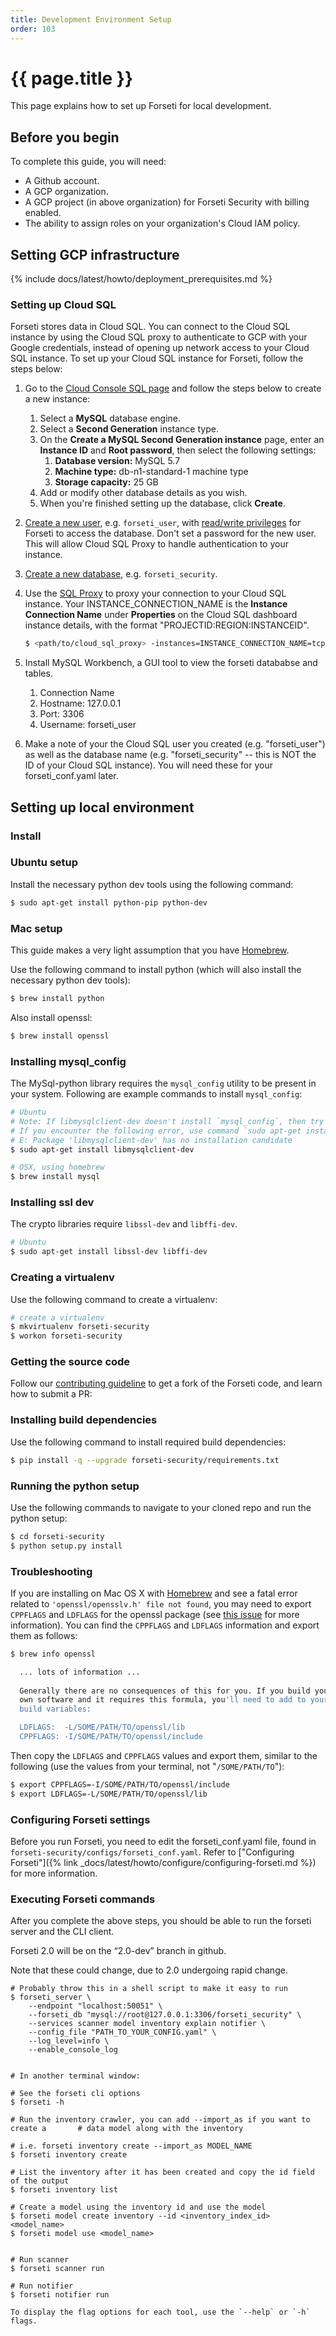 ```yaml
---
title: Development Environment Setup
order: 103
---
```

#  {{ page.title }}

This page explains how to set up Forseti for local development.

## Before you begin

To complete this guide, you will need:

- A Github account.
- A GCP organization.
- A GCP project (in above organization) for Forseti Security with billing enabled.
- The ability to assign roles on your organization's Cloud IAM policy.

## Setting GCP infrastructure

{% include docs/latest/howto/deployment_prerequisites.md %}

### Setting up Cloud SQL

Forseti stores data in Cloud SQL. You can connect to the Cloud SQL instance by
using the Cloud SQL proxy to authenticate to GCP with your Google credentials, 
instead of opening up network access to your Cloud SQL instance.
To set up your Cloud SQL instance for Forseti, follow the steps below:

1.  Go to the [Cloud Console SQL page](https://console.cloud.google.com/sql) and
    follow the steps below to create a new instance:
    1.  Select a **MySQL** database engine.
    1.  Select a **Second Generation** instance type.
    1.  On the **Create a MySQL Second Generation instance** page, enter an
        **Instance ID** and **Root password**, then select the following
        settings:
        1.  **Database version:** MySQL 5.7
        1.  **Machine type:** db-n1-standard-1 machine type
        1.  **Storage capacity:** 25 GB
    1.  Add or modify other database details as you wish.
    1.  When you're finished setting up the database, click **Create**.
1.  [Create a new user](https://cloud.google.com/sql/docs/mysql/create-manage-users#creating),
    e.g. `forseti_user`,
    with [read/write privileges](https://cloud.google.com/sql/docs/mysql/users?hl=en_US#privileges)
    for Forseti to access the database. Don't set a password for the new user.
    This will allow Cloud SQL Proxy to handle authentication to your instance.
1.  [Create a new database](https://cloud.google.com/sql/docs/mysql/create-manage-databases#creating_a_database),
    e.g. `forseti_security`.
1.  Use the [SQL Proxy](https://cloud.google.com/sql/docs/mysql-connect-proxy#connecting_mysql_client)
    to proxy your connection to your Cloud SQL instance. Your
    INSTANCE_CONNECTION_NAME is the **Instance Connection Name** under
    **Properties** on the Cloud SQL dashboard instance details, with the format "PROJECTID:REGION:INSTANCEID".
    
      ```bash
      $ <path/to/cloud_sql_proxy> -instances=INSTANCE_CONNECTION_NAME=tcp:3306
      ```

1. Install MySQL Workbench, a GUI tool to view the forseti datababse and tables.
    1. Connection Name
    1. Hostname: 127.0.0.1
    1. Port: 3306
    1. Username: forseti_user
1. Make a note of your the Cloud SQL user you created (e.g. "forseti_user") as well as 
   the database name (e.g. "forseti_security" -- this is NOT the ID of your Cloud SQL instance). 
   You will need these for your forseti_conf.yaml later.

## Setting up local environment

### Install 

### Ubuntu setup

Install the necessary python dev tools using the following command:

```bash
$ sudo apt-get install python-pip python-dev
```

### Mac setup

This guide makes a very light assumption that you have [Homebrew](https://brew.sh).

Use the following command to install python (which will also install the necessary python dev tools):

```bash
$ brew install python
```

Also install openssl:

```bash
$ brew install openssl
```

### Installing mysql_config

The MySql-python library requires the `mysql_config` utility to be present in your system.
Following are example commands to install `mysql_config`:

  ```bash
  # Ubuntu
  # Note: If libmysqlclient-dev doesn't install `mysql_config`, then try also installing `mysql_server`.
  # If you encounter the following error, use command `sudo apt-get install default-libmysqlclient-dev` instead.
  # E: Package 'libmysqlclient-dev' has no installation candidate
  $ sudo apt-get install libmysqlclient-dev

  # OSX, using homebrew
  $ brew install mysql
  ```
  
### Installing ssl dev

The crypto libraries require `libssl-dev` and `libffi-dev`.

  ```bash
  # Ubuntu
  $ sudo apt-get install libssl-dev libffi-dev
  ```

### Creating a virtualenv

Use the following command to create a virtualenv:

  ```bash
  # create a virtualenv
  $ mkvirtualenv forseti-security
  $ workon forseti-security
  ```

### Getting the source code

Follow our [contributing guideline](https://github.com/GoogleCloudPlatform/forseti-security/blob/dev/.github/CONTRIBUTING.md) to get a fork of the Forseti code, and learn how to submit a PR:

### Installing build dependencies

Use the following command to install required build dependencies:

  ```bash
  $ pip install -q --upgrade forseti-security/requirements.txt
  ```

### Running the python setup

Use the following commands to navigate to your cloned repo and run the python setup:

  ```bash
  $ cd forseti-security
  $ python setup.py install
  ```

### Troubleshooting

If you are installing on Mac OS X with [Homebrew](https://brew.sh/) and see 
a fatal error related to `'openssl/opensslv.h' file not found`, you may need to 
export `CPPFLAGS` and `LDFLAGS` for the openssl package
(see [this issue](https://github.com/pyca/cryptography/issues/3489) for more information).
You can find the `CPPFLAGS` and `LDFLAGS` information and export them as follows:

  ```bash
  $ brew info openssl
  
    ... lots of information ...
    
    Generally there are no consequences of this for you. If you build your
    own software and it requires this formula, you'll need to add to your
    build variables:

    LDFLAGS:  -L/SOME/PATH/TO/openssl/lib
    CPPFLAGS: -I/SOME/PATH/TO/openssl/include
  ```

Then copy the `LDFLAGS` and `CPPFLAGS` values and export them, similar to the 
following (use the values from your terminal, not "`/SOME/PATH/TO`"):

  ```bash
  $ export CPPFLAGS=-I/SOME/PATH/TO/openssl/include
  $ export LDFLAGS=-L/SOME/PATH/TO/openssl/lib
  ```

### Configuring Forseti settings

Before you run Forseti, you need to edit the forseti_conf.yaml file, found in
`forseti-security/configs/forseti_conf.yaml`. Refer to 
["Configuring Forseti"]({% link _docs/latest/howto/configure/configuring-forseti.md %}) 
for more information.

### Executing Forseti commands

After you complete the above steps, you should be able to run the forseti server and the CLI client.

Forseti 2.0 will be on the “2.0-dev” branch in github.

Note that these could change, due to 2.0 undergoing rapid change.

```
# Probably throw this in a shell script to make it easy to run
$ forseti_server \
    --endpoint "localhost:50051" \
    --forseti_db "mysql://root@127.0.0.1:3306/forseti_security" \
    --services scanner model inventory explain notifier \
    --config_file "PATH_TO_YOUR_CONFIG.yaml" \
    --log_level=info \
    --enable_console_log


# In another terminal window:

# See the forseti cli options
$ forseti -h

# Run the inventory crawler, you can add --import_as if you want to create a       # data model along with the inventory

# i.e. forseti inventory create --import_as MODEL_NAME
$ forseti inventory create

# List the inventory after it has been created and copy the id field of the output
$ forseti inventory list

# Create a model using the inventory id and use the model
$ forseti model create inventory --id <inventory_index_id> <model_name>
$ forseti model use <model_name>


# Run scanner
$ forseti scanner run

# Run notifier
$ forseti notifier run

To display the flag options for each tool, use the `--help` or `-h` flags.
